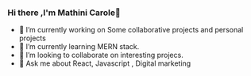 ### Hi there ,I'm Mathini Carole👋
- 🔭 I’m currently working on Some collaborative projects and personal projects
- 🌱 I’m currently learning MERN stack.
- 👯 I’m looking to collaborate on interesting projecs.
- 💬 Ask me about React, Javascript , Digital marketing

<!--
**mathinicarole/mathinicarole** is a ✨ _special_ ✨ repository because its `README.md` (this file) appears on your GitHub profile.

Here are some ideas to get you started:

- 🔭 I’m currently working on ...
- 🌱 I’m currently learning ...
- 👯 I’m looking to collaborate on ...
- 🤔 I’m looking for help with ...
- 💬 Ask me about ...
- 📫 How to reach me: ...
- 😄 Pronouns: ...
- ⚡ Fun fact: ...
-->
